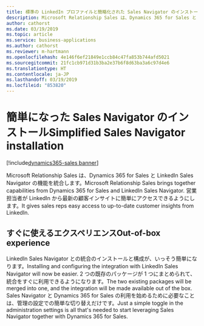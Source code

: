 ```yaml
---
title: 標準の LinkedIn プロファイルと簡略化された Sales Navigator のインストール
description: Microsoft Relationship Sales は、Dynamics 365 for Sales と LinkedIn Sales Navigator の機能を統合し、営業担当者が最新の顧客インサイトを取得できるようにします。
author: cathorst
ms.date: 03/19/2019
ms.topic: article
ms.service: business-applications
ms.author: cathorst
ms.reviewer: m-hartmann
ms.openlocfilehash: 4e146f6ef21849e1ccb84c47fa853b744afd5021
ms.sourcegitcommit: 21fc1cb971d31b3ba2e37b6f8d63ba3a6c97d4e6
ms.translationtype: HT
ms.contentlocale: ja-JP
ms.lasthandoff: 03/19/2019
ms.locfileid: "853820"
---
```

#  <a name="simplified-sales-navigator-installation"></a><span data-ttu-id="b0266-103">簡単になった Sales Navigator のインストール</span><span class="sxs-lookup"><span data-stu-id="b0266-103">Simplified Sales Navigator installation</span></span>
[!include[dynamics365-sales banner](../includes/dynamics365-sales.md)]


<span data-ttu-id="b0266-104">Microsoft Relationship Sales は、Dynamics 365 for Sales と LinkedIn Sales Navigator の機能を統合します。</span><span class="sxs-lookup"><span data-stu-id="b0266-104">Microsoft Relationship Sales brings together capabilities from Dynamics 365 for Sales and LinkedIn Sales Navigator.</span></span> <span data-ttu-id="b0266-105">営業担当者が LinkedIn から最新の顧客インサイトに簡単にアクセスできるようにします。</span><span class="sxs-lookup"><span data-stu-id="b0266-105">It gives sales reps easy access to up-to-date customer insights from LinkedIn.</span></span>

## <a name="out-of-box-experience"></a><span data-ttu-id="b0266-106">すぐに使えるエクスペリエンス</span><span class="sxs-lookup"><span data-stu-id="b0266-106">Out-of-box experience</span></span>

<span data-ttu-id="b0266-107">LinkedIn Sales Navigator との統合のインストールと構成が、いっそう簡単になります。</span><span class="sxs-lookup"><span data-stu-id="b0266-107">Installing and configuring the integration with LinkedIn Sales Navigator will now be easier.</span></span> <span data-ttu-id="b0266-108">2 つの既存のパッケージが 1 つにまとめられて、統合をすぐに利用できるようになります。</span><span class="sxs-lookup"><span data-stu-id="b0266-108">The two existing packages will be merged into one, and the integration will be made available out of the box.</span></span> <span data-ttu-id="b0266-109">Sales Navigator と Dynamics 365 for Sales の利用を始めるために必要なことは、管理の設定での簡単な切り替えだけです。</span><span class="sxs-lookup"><span data-stu-id="b0266-109">Just a simple toggle in the administration settings is all that's needed to start leveraging Sales Navigator together with Dynamics 365 for Sales.</span></span>
